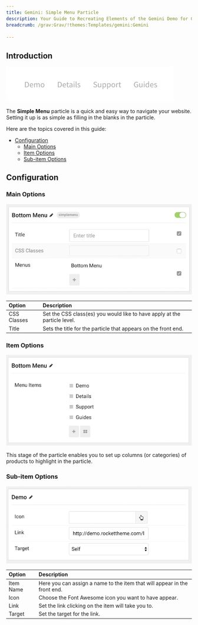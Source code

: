 ```yaml
---
title: Gemini: Simple Menu Particle
description: Your Guide to Recreating Elements of the Gemini Demo for Grav
breadcrumb: /grav:Grav/!themes:Templates/gemini:Gemini

---
```


## Introduction

![](assets/particle_simplemenu1.jpeg)

The **Simple Menu** particle is a quick and easy way to navigate your website. Setting it up is as simple as filling in the blanks in the particle.

Here are the topics covered in this guide:

* [Configuration](#configuration)
    - [Main Options](#main-options)
    - [Item Options](#item-options)
    - [Sub-item Options](#sub-item-options)

## Configuration

### Main Options 

![](assets/particle_simplemenu2.jpeg)

| Option      | Description                                                               |
| :-----      | :-----                                                                    |
| CSS Classes | Set the CSS class(es) you would like to have apply at the particle level. |
| Title       | Sets the title for the particle that appears on the front end.            |

### Item Options 

![](assets/particle_simplemenu3.jpeg)

This stage of the particle enables you to set up columns (or categories) of products to highlight in the particle.

### Sub-item Options 

![](assets/particle_simplemenu4.jpeg)

| Option    | Description                                                               |
| :-----    | :-----                                                                    |
| Item Name | Here you can assign a name to the item that will appear in the front end. |
| Icon      | Choose the Font Awesome icon you want to have appear.                     |
| Link      | Set the link clicking on the item will take you to.                       |
| Target    | Set the target for the link.                                              |